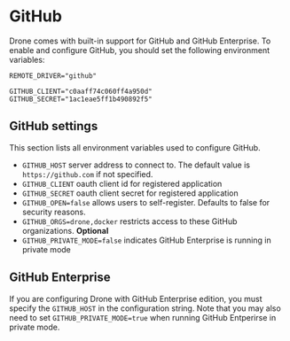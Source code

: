 # GitHub

Drone comes with built-in support for GitHub and GitHub Enterprise. To enable and configure GitHub, you should set the following environment variables:

```
REMOTE_DRIVER="github"

GITHUB_CLIENT="c0aaff74c060ff4a950d"
GITHUB_SECRET="1ac1eae5ff1b490892f5"
```

## GitHub settings

This section lists all environment variables used to configure GitHub.

* `GITHUB_HOST` server address to connect to. The default value is `https://github.com` if not specified.
* `GITHUB_CLIENT` oauth client id for registered application
* `GITHUB_SECRET` oauth client secret for registered application
* `GITHUB_OPEN=false` allows users to self-register. Defaults to false for security reasons.
* `GITHUB_ORGS=drone,docker` restricts access to these GitHub organizations. **Optional**
* `GITHUB_PRIVATE_MODE=false` indicates GitHub Enterprise is running in private mode

## GitHub Enterprise

If you are configuring Drone with GitHub Enterprise edition, you must specify the `GITHUB_HOST` in the configuration string. Note that you may also need to set `GITHUB_PRIVATE_MODE=true` when running GitHub Entperirse in private mode.
